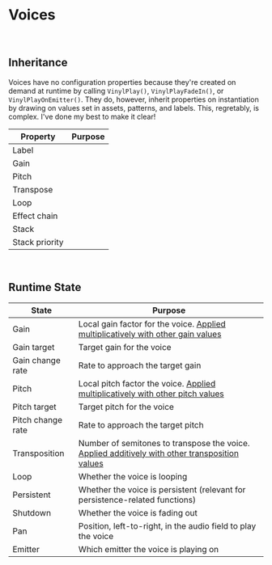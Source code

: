 # Voices

&nbsp;

## Inheritance

Voices have no configuration properties because they're created on demand at runtime by calling `VinylPlay()`, `VinylPlayFadeIn()`, or `VinylPlayOnEmitter()`. They do, however, inherit properties on instantiation by drawing on values set in assets, patterns, and labels. This, regretably, is complex. I've done my best to make it clear!

|Property         |Purpose                         |
|-----------------|--------------------------------|
|Label            |                                |
|Gain             |                                |
|Pitch            |                                |
|Transpose        |                                |
|Loop             |                                |
|Effect chain     |                                |
|Stack            |                                |
|Stack priority   |                                |

&nbsp;

## Runtime State

|State            |Purpose                                                                                                        |
|-----------------|---------------------------------------------------------------------------------------------------------------|
|Gain             |Local gain factor for the voice. [Applied multiplicatively with other gain values](Gain)                       |
|Gain target      |Target gain for the voice                                                                                      |
|Gain change rate |Rate to approach the target gain                                                                               |
|Pitch            |Local pitch factor the voice. [Applied multiplicatively with other pitch values](Pitch)                        |
|Pitch target     |Target pitch for the voice                                                                                     |
|Pitch change rate|Rate to approach the target pitch                                                                              |
|Transposition    |Number of semitones to transpose the voice. [Applied additively with other transposition values](Transposition)|
|Loop             |Whether the voice is looping                                                                                   |
|Persistent       |Whether the voice is persistent (relevant for persistence-related functions)                                   |
|Shutdown         |Whether the voice is fading out                                                                                |
|Pan              |Position, left-to-right, in the audio field to play the voice                                                  |
|Emitter          |Which emitter the voice is playing on                                                                          |